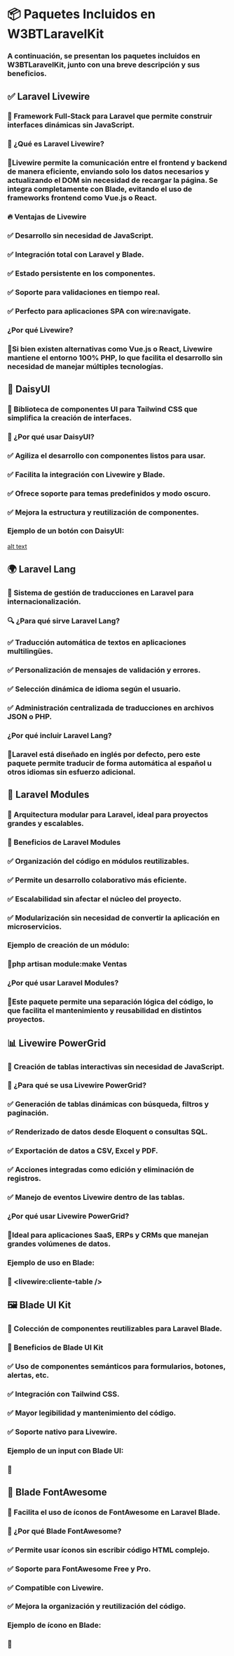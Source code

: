 # 📦 Paquetes Incluidos en **W3BTLaravelKit**

### A continuación, se presentan los paquetes incluidos en **W3BTLaravelKit**, junto con una breve descripción y sus beneficios.

## ✅ Laravel Livewire

### 📌 Framework Full-Stack para Laravel que permite construir interfaces dinámicas sin JavaScript.

### 📌 ¿Qué es Laravel Livewire?

### 🔹Livewire permite la comunicación entre el frontend y backend de manera eficiente, enviando solo los datos necesarios y actualizando el DOM sin necesidad de recargar la página. Se integra completamente con Blade, evitando el uso de frameworks frontend como Vue.js o React.

### 🔥 Ventajas de Livewire

### ✅ Desarrollo sin necesidad de JavaScript.

### ✅ Integración total con Laravel y Blade.

### ✅ Estado persistente en los componentes.

### ✅ Soporte para validaciones en tiempo real.

### ✅ Perfecto para aplicaciones SPA con wire:navigate.

### ¿Por qué Livewire?

### 🔹Si bien existen alternativas como Vue.js o React, Livewire mantiene el entorno 100% PHP, lo que facilita el desarrollo sin necesidad de manejar múltiples tecnologías.

## 🎨 DaisyUI

### 📌 Biblioteca de componentes UI para Tailwind CSS que simplifica la creación de interfaces.

### 🎯 ¿Por qué usar DaisyUI?

### ✅ Agiliza el desarrollo con componentes listos para usar.

### ✅ Facilita la integración con Livewire y Blade.

### ✅ Ofrece soporte para temas predefinidos y modo oscuro.

### ✅ Mejora la estructura y reutilización de componentes.

### Ejemplo de un botón con DaisyUI:

[alt text](imagen-Botones_daysiUI.png)

## 🌍 Laravel Lang

### 📌 Sistema de gestión de traducciones en Laravel para internacionalización.

### 🔍 ¿Para qué sirve Laravel Lang?

### ✅ Traducción automática de textos en aplicaciones multilingües.

### ✅ Personalización de mensajes de validación y errores.

### ✅ Selección dinámica de idioma según el usuario.

### ✅ Administración centralizada de traducciones en archivos JSON o PHP.

### ¿Por qué incluir Laravel Lang?

### 🔹Laravel está diseñado en inglés por defecto, pero este paquete permite traducir de forma automática al español u otros idiomas sin esfuerzo adicional.

## 📁 Laravel Modules

### 📌 Arquitectura modular para Laravel, ideal para proyectos grandes y escalables.

### 🎯 Beneficios de Laravel Modules

### ✅ Organización del código en módulos reutilizables.

### ✅ Permite un desarrollo colaborativo más eficiente.

### ✅ Escalabilidad sin afectar el núcleo del proyecto.

### ✅ Modularización sin necesidad de convertir la aplicación en microservicios.

### Ejemplo de creación de un módulo:

### 🔹php artisan module:make Ventas

### ¿Por qué usar Laravel Modules?

### 🔹Este paquete permite una separación lógica del código, lo que facilita el mantenimiento y reusabilidad en distintos proyectos.

## 📊 Livewire PowerGrid

### 📌 Creación de tablas interactivas sin necesidad de JavaScript.

### 🎯 ¿Para qué se usa Livewire PowerGrid?

### ✅ Generación de tablas dinámicas con búsqueda, filtros y paginación.

### ✅ Renderizado de datos desde Eloquent o consultas SQL.

### ✅ Exportación de datos a CSV, Excel y PDF.

### ✅ Acciones integradas como edición y eliminación de registros.

### ✅ Manejo de eventos Livewire dentro de las tablas.

### ¿Por qué usar Livewire PowerGrid?

### 🔹Ideal para aplicaciones SaaS, ERPs y CRMs que manejan grandes volúmenes de datos.

### Ejemplo de uso en Blade:

### 🔹 <livewire:cliente-table />

## 🖼️ Blade UI Kit

### 📌 Colección de componentes reutilizables para Laravel Blade.

### 🎯 Beneficios de Blade UI Kit

### ✅ Uso de componentes semánticos para formularios, botones, alertas, etc.

### ✅ Integración con Tailwind CSS.

### ✅ Mayor legibilidad y mantenimiento del código.

### ✅ Soporte nativo para Livewire.

### Ejemplo de un input con Blade UI:

### 🔹<x-input label="Correo Electrónico" name="email" placeholder="ejemplo@email.com" />

## 🎨 Blade FontAwesome

### 📌 Facilita el uso de íconos de FontAwesome en Laravel Blade.

### 🎯 ¿Por qué Blade FontAwesome?

### ✅ Permite usar íconos sin escribir código HTML complejo.

### ✅ Soporte para FontAwesome Free y Pro.

### ✅ Compatible con Livewire.

### ✅ Mejora la organización y reutilización del código.

### Ejemplo de ícono en Blade:

### 🔹<x-fas-user class="text-blue-500 w-6 h-6" />

